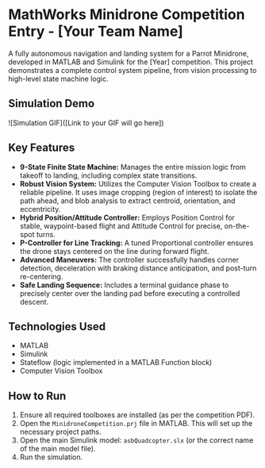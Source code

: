 # MathWorks Minidrone Competition Entry - [Your Team Name]

A fully autonomous navigation and landing system for a Parrot Minidrone, developed in MATLAB and Simulink for the [Year] competition. This project demonstrates a complete control system pipeline, from vision processing to high-level state machine logic.

## Simulation Demo

![Simulation GIF]([Link to your GIF will go here])

## Key Features

- **9-State Finite State Machine:** Manages the entire mission logic from takeoff to landing, including complex state transitions.
- **Robust Vision System:** Utilizes the Computer Vision Toolbox to create a reliable pipeline. It uses image cropping (region of interest) to isolate the path ahead, and blob analysis to extract centroid, orientation, and eccentricity.
- **Hybrid Position/Attitude Controller:** Employs Position Control for stable, waypoint-based flight and Attitude Control for precise, on-the-spot turns.
- **P-Controller for Line Tracking:** A tuned Proportional controller ensures the drone stays centered on the line during forward flight.
- **Advanced Maneuvers:** The controller successfully handles corner detection, deceleration with braking distance anticipation, and post-turn re-centering.
- **Safe Landing Sequence:** Includes a terminal guidance phase to precisely center over the landing pad before executing a controlled descent.

## Technologies Used

- MATLAB
- Simulink
- Stateflow (logic implemented in a MATLAB Function block)
- Computer Vision Toolbox

## How to Run

1. Ensure all required toolboxes are installed (as per the competition PDF).
2. Open the `MinidroneCompetition.prj` file in MATLAB. This will set up the necessary project paths.
3. Open the main Simulink model: `asbQuadcopter.slx` (or the correct name of the main model file).
4. Run the simulation.
